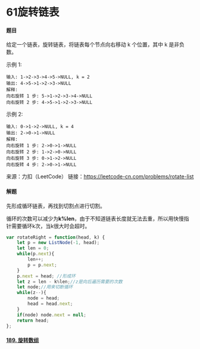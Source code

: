 # 61旋转链表

#### 题目

给定一个链表，旋转链表，将链表每个节点向右移动 k 个位置，其中 k 是非负数。

示例 1:

```
输入: 1->2->3->4->5->NULL, k = 2
输出: 4->5->1->2->3->NULL
解释:
向右旋转 1 步: 5->1->2->3->4->NULL
向右旋转 2 步: 4->5->1->2->3->NULL
```


示例 2:

```
输入: 0->1->2->NULL, k = 4
输出: 2->0->1->NULL
解释:
向右旋转 1 步: 2->0->1->NULL
向右旋转 2 步: 1->2->0->NULL
向右旋转 3 步: 0->1->2->NULL
向右旋转 4 步: 2->0->1->NULL
```

来源：力扣（LeetCode）
链接：https://leetcode-cn.com/problems/rotate-list



#### 解题

先形成循环链表，再找到切割点进行切割。

循环的次数可以减少为**k%len**，由于不知道链表长度就无法去重，所以用快慢指针需要循环k次，当k很大时会超时。

```js
var rotateRight = function(head, k) {
    let p = new ListNode(-1, head);
    let len = 0;
    while(p.next){
        len++;
        p = p.next;
    }
    p.next = head; //形成环
    let z = len - k%len;//z是向后遍历需要的次数
    let node;//用来切断循环
    while(z--){
        node = head;
        head = head.next;
    }
    if(node) node.next = null;
    return head;
};
```

#### [189. 旋转数组](https://leetcode-cn.com/problems/rotate-array/)